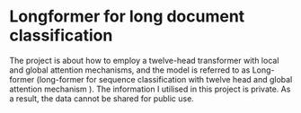 # Longformer for long document classification
The project is about how to employ a twelve-head transformer with local and global attention mechanisms, and the model is referred to as Long-former (long-former for sequence classification with twelve head and global attention mechanism ).
The information I utilised in this project is private. As a result, the data cannot be shared for public use.
